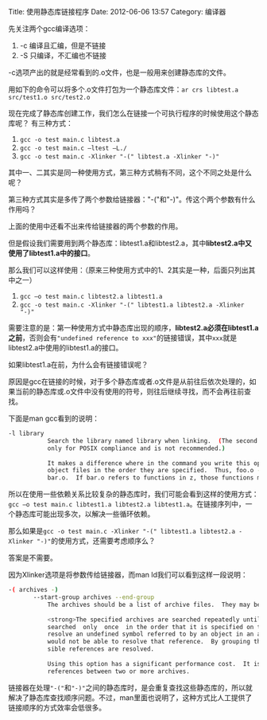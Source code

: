 Title: 使用静态库链接程序
Date: 2012-06-06 13:57
Category: 编译器

先关注两个gcc编译选项：

1. -c 编译且汇编，但是不链接
2. -S 只编译，不汇编也不链接 

-c选项产出的就是经常看到的.o文件，也是一般用来创建静态库的文件。

用如下的命令可以将多个.o文件打包为一个静态库文件：`ar crs libtest.a src/test1.o src/test2.o`

现在完成了静态库创建工作，我们怎么在链接一个可执行程序的时候使用这个静态库呢？
有三种方式：

1. `gcc -o test main.c libtest.a`
2. `gcc -o test main.c –ltest –L./`
3. `gcc -o test main.c -Xlinker "-(" libtest.a -Xlinker "-)"`

其中一、二其实是同一种使用方式，第三种方式稍有不同，这个不同之处是什么呢？

第三种方式其实是多传了两个参数给链接器："-("和"-)"。传这个两个参数有什么作用吗？

上面的使用中还看不出来传给链接器的两个参数的作用。

但是假设我们需要用到两个静态库：libtest1.a和libtest2.a，其中**libtest2.a中又使用了libtest1.a中的接口**。

那么我们可以这样使用：（原来三种使用方式中的1、2其实是一种，后面只列出其中之一）

1. `gcc –o test main.c libtest2.a libtest1.a`
2. `gcc -o test main.c -Xlinker "-(" libtest1.a libtest2.a -Xlinker "-)"`

需要注意的是：第一种使用方式中静态库出现的顺序，**libtest2.a必须在libtest1.a之前**，否则会有`"undefined reference to xxx"`的链接错误，其中`xxx`就是libtest2.a中使用的libtest1.a的接口。

如果libtest1.a在前，为什么会有链接错误呢？

原因是gcc在链接的时候，对于多个静态库或者.o文件是从前往后依次处理的，如果当前的静态库或.o文件中没有使用的符号，则往后继续寻找，而不会再往前查找。

下面是man gcc看到的说明：

```bash
-l library
           Search the library named library when linking.  (The second alternative with the library as a separate argument is
           only for POSIX compliance and is not recommended.)
 
           It makes a difference where in the command you write this option; the linker searches and processes libraries and
           object files in the order they are specified.  Thus, foo.o -lz bar.o searches library z after file foo.o but before
           bar.o.  If bar.o refers to functions in z, those functions may not be loaded.
```

所以在使用一些依赖关系比较复杂的静态库时，我们可能会看到这样的使用方式：`gcc –o test main.c libtest1.a libtest2.a libtest1.a`。在链接序列中，一个静态库可能出现多次，以解决一些循环依赖。

那么如果是`gcc -o test main.c -Xlinker "-(" libtest1.a libtest2.a -Xlinker "-)"`的使用方式，还需要考虑顺序么？

答案是不需要。

因为Xlinker选项是将参数传给链接器，而man ld我们可以看到这样一段说明：

```bash
-( archives -)
       --start-group archives --end-group
           The archives should be a list of archive files.  They may be either explicit file names, or -l options.
 
           <strong>The specified archives are searched repeatedly until no new undefined references are created.</strong>  Normally, an archive is
           searched  only  once  in the order that it is specified on the command line.  If a symbol in that archive is needed to
           resolve an undefined symbol referred to by an object in an archive that appears later on the command line, the  linker
           would not be able to resolve that reference.  By grouping the archives, they all be searched repeatedly until all pos-
           sible references are resolved.
 
           Using this option has a significant performance cost.  It is best to use it only when there are  unavoidable  circular
           references between two or more archives.
```

链接器在处理`"-("`和`"-)"`之间的静态库时，是会重复查找这些静态库的，所以就解决了静态库查找顺序问题。不过，man里面也说明了，这种方式比人工提供了链接顺序的方式效率会低很多。


